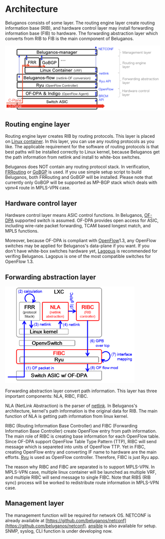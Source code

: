 # Architecture

Beluganos consists of some layer. The routing engine layer create routing information base (RIB), and hardware control layer may install forwarding information base (FIB) to hardware. The forwarding abstraction layer which converts from RIB to FIB is the main conmponent of Beluganos.

<img src="img/high-level.png" alt="High-level architecture" width="600px">


## Routing engine layer

Routing engine layer creates RIB by routing protocols. This layer is placed on [Linux container](https://linuxcontainers.org/). In this layer, you can use any routing protocols as you like. The applicable requirement for the software of routing protocols is that best paths will be installed correctly to Linux kernel, because Beluganos get the path information from netlink and install to white-box switches.

Beluganos does NOT contain any routing protocol stack. In verification, [FRRouting](https://frrouting.org/) or [GoBGP](https://osrg.github.io/gobgp/) is used. If you use simple setup script to build Beluganos, both FRRouting and GoBGP will be installed. Please note that currently only GoBGP will be supported as MP-BGP stack which deals with vpnv4 route in MPLS-VPN case.

## Hardware control layer

Hardware control layer means ASIC control functions. In Beluganos, [OF-DPA](https://www.broadcom.com/products/ethernet-connectivity/software/of-dpa) supported switch is assumed. OF-DPA provides open access for ASIC, including wire-rate packet forwarding, TCAM based longest match, and MPLS functions.

Moreover, because OF-DPA is compliant with [OpenFlow](https://www.opennetworking.org/sdn-resources/openflow)1.3, any OpenFlow switches may be applied for Beluganos's data-plane if you want. If you don't have white-box switches hardware yet, [Lagopus](http://www.lagopus.org/) is recommended for verifing Beluganos. Lagopus is one of the most compatible switches for OpenFlow 1.3.

## Forwarding abstraction layer

<img src="img/flow.png" alt="Flow modification architecture" width="420px">

Forwarding abstraction layer convert path information. This layer has three important components: NLA, RIBC, FIBC.

NLA (NetLink Abstraction) is the parser of [netlink](https://tools.ietf.org/html/rfc3549). In Beluganos's architecture, kernel's path information is the original data for RIB. The main function of NLA is getting path information from linux kernel.

RIBC (Routing Information Base Controller) and FIBC (Forwarding Information Base Controller) create OpenFlow entry from path information. The main role of RIBC is creating base information for each OpenFlow table. Since OF-DPA support OpenFlow Table Type Pattern (TTP), RIBC will send message which is separeted into units of OpenFlow TTP. Yet in FIBC, creating OpenFlow entry and converting IF name to hardware are the main efforts. [Ryu](https://osrg.github.io/ryu/) is used as OpenFlow controller. Therefore, FIBC is just Ryu app.

The reason why RIBC and FIBC are separated is to support MPLS-VPN. In MPLS-VPN case, multiple linux container will be launched as multiple VRF, and multiple RIBC will send message to single FIBC. Note that RIBS (RIB sync) process will be worked to redistribute route information in MPLS-VPN case.


## Management layer

The management function will be required for network OS. NETCONF is already available at [https://github.com/beluganos/netconf](https://github.com/beluganos/netconf). [ansible](configure-ansible.md) is also available for setup. SNMP, syslog, CLI function is under developing now.